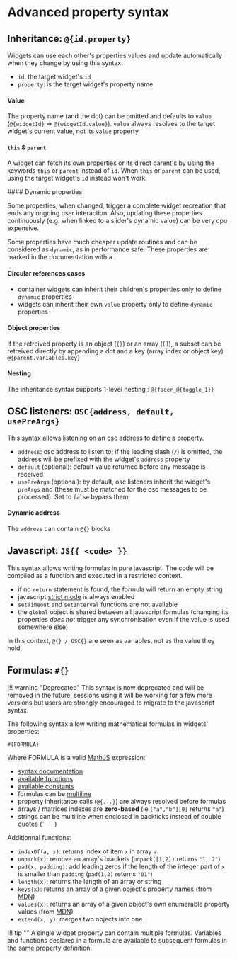 # Advanced property syntax

## Inheritance: `@{id.property}`

Widgets can use each other's properties values and update automatically when they change by using this syntax.

- `id`: the target widget's `id`
- `property`: is the target widget's property name


#### Value

The property name (and the dot) can be omitted and defaults to `value` (`@{widgetId}` => `@{widgetId.value}`). `value` always resolves to the target widget's current value, not its `value` property

#### `this` & `parent`

A widget can fetch its own properties or its direct parent's by using the keywords `this` or `parent` instead of `id`. When `this` or `parent` can be used, using the target widget's `id` instead won't work.

#### Dynamic properties

Some properties, when changed, trigger a complete widget recreation that ends any ongoing user interaction. Also, updating these properties continuously (e.g. when linked to a slider's dynamic value) can be very cpu expensive.

Some properties have much cheaper update routines and can be considered as `dynamic`, as in performance safe. These properties are marked in the documentation with a <i class="dynamic-prop-icon" title="dynamic"></i>.


#### Circular references cases

- container widgets can inherit their children's properties only to define `dynamic` properties
- widgets can inherit their own `value`<i class="dynamic-prop-icon" title="dynamic"></i> property only to define `dynamic` properties

#### Object properties

If the retreived property is an object (`{}`) or an array (`[]`), a subset can be retreived directly by appending a dot and a key (array index or object key) : `@{parent.variables.key}`


#### Nesting

The inheritance syntax supports 1-level nesting : `@{fader_@{toggle_1}}`


## OSC listeners: `OSC{address, default, usePreArgs}`

This syntax allows listening on an osc address to define a property.

- `address`: osc address to listen to; if the leading slash (`/`) is omitted, the address will be prefixed with the widget's `address` property
- `default` (optional): default value returned before any message is received
- `usePreArgs` (optional): by default, osc listeners inherit the widget's `preArgs` and (these must be matched for the osc messages to be processed). Set to `false` bypass them.


#### Dynamic address

The `address` can contain `@{}` blocks



## Javascript: `JS{{ <code> }}`

This syntax allows writing formulas in pure javascript. The code will be compiled as a function and executed in a restricted context.

- if no `return` statement is found, the formula will return an empty string
- javascript [strict mode](https://developer.mozilla.org/fr/docs/Web/JavaScript/Reference/Strict_mode) is always enabled
- `setTimeout` and `setInterval` functions are not available
- the `global` object is shared between all javascript formulas (changing its properties *does not* trigger any synchronisation even if the value is used somewhere else)

In this context, `@{} / OSC{}` are seen as variables, not as the value they hold,


## Formulas: `#{}`

!!! warning "Deprecated"
    This syntax is now deprecated and will be removed in the future, sessions using it will be working for a few more versions but users are strongly encouraged to migrate to the javascript syntax.

The following syntax allow writing mathematical formulas in widgets' properties:

```
#{FORMULA}
```

Where FORMULA is a valid [MathJS](http://mathjs.org/docs/expressions/syntax.html) expression:

- [syntax documentation](http://mathjs.org/docs/expressions/syntax.html)
- [available functions](http://mathjs.org/docs/reference/functions.html)
- [available constants](http://mathjs.org/docs/reference/constants.html)
- formulas can be [multiline](http://mathjs.org/docs/expressions/syntax.html#multiline-expressions)
- property inheritance calls (`@{...}`) are always resolved before formulas
- arrays / matrices indexes are **zero-based** (ie `["a","b"][0]` returns `"a"`)
- strings can be multiline when enclosed in backticks instead of double quotes (``` ` `  ```)

Additionnal functions:

- `indexOf(a, x)`: returns index of item `x` in array `a`
- `unpack(x)`: remove an array's brackets (`unpack([1,2])` returns `"1, 2"`)
- `pad(x, padding)`: add leading zeros if the length of the integer part of `x` is smaller than `padding` (`pad(1,2)` returns `"01"`)
- `length(x)`: returns the length of an array or string
- `keys(x)`: returns an array of a given object's property names (from [MDN](https://developer.mozilla.org/en-US/docs/Web/JavaScript/Reference/Global_Objects/Object/keys))
- `values(x)`: returns an array of a given object's own enumerable property values (from [MDN](https://developer.mozilla.org/en-US/docs/Web/JavaScript/Reference/Global_Objects/Object/values))
- `extend(x, y)`: merges two objects into one

!!! tip ""
    A single widget property can contain multiple formulas. Variables and functions declared in a formula are available to subsequent formulas in the same property definition.
